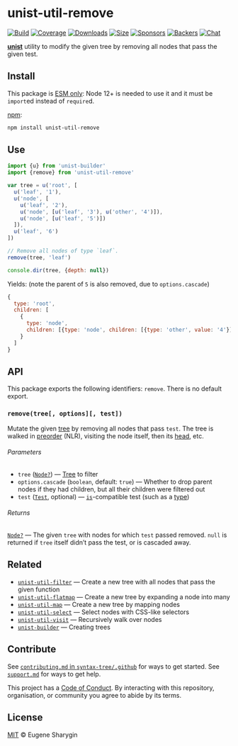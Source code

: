 # unist-util-remove

[![Build][build-badge]][build]
[![Coverage][coverage-badge]][coverage]
[![Downloads][downloads-badge]][downloads]
[![Size][size-badge]][size]
[![Sponsors][sponsors-badge]][collective]
[![Backers][backers-badge]][collective]
[![Chat][chat-badge]][chat]

[**unist**][unist] utility to modify the given tree by removing all nodes that
pass the given test.

## Install

This package is [ESM only](https://gist.github.com/sindresorhus/a39789f98801d908bbc7ff3ecc99d99c):
Node 12+ is needed to use it and it must be `import`ed instead of `require`d.

[npm][]:

```sh
npm install unist-util-remove
```

## Use

```js
import {u} from 'unist-builder'
import {remove} from 'unist-util-remove'

var tree = u('root', [
  u('leaf', '1'),
  u('node', [
    u('leaf', '2'),
    u('node', [u('leaf', '3'), u('other', '4')]),
    u('node', [u('leaf', '5')])
  ]),
  u('leaf', '6')
])

// Remove all nodes of type `leaf`.
remove(tree, 'leaf')

console.dir(tree, {depth: null})
```

Yields: (note the parent of `5` is also removed, due to `options.cascade`)

```js
{
  type: 'root',
  children: [
    {
      type: 'node',
      children: [{type: 'node', children: [{type: 'other', value: '4'}]}]
    }
  ]
}
```

## API

This package exports the following identifiers: `remove`.
There is no default export.

### `remove(tree[, options][, test])`

Mutate the given [tree][] by removing all nodes that pass `test`.
The tree is walked in [preorder][] (NLR), visiting the node itself, then its
[head][], etc.

###### Parameters

*   `tree` ([`Node?`][node])
    — [Tree][] to filter
*   `options.cascade` (`boolean`, default: `true`)
    — Whether to drop parent nodes if they had children, but all their children
    were filtered out
*   `test` ([`Test`][is], optional) — [`is`][is]-compatible test (such as a
    [type][])

###### Returns

[`Node?`][node] — The given `tree` with nodes for which `test` passed removed.
`null` is returned if `tree` itself didn’t pass the test, or is cascaded away.

## Related

*   [`unist-util-filter`](https://github.com/syntax-tree/unist-util-filter)
    — Create a new tree with all nodes that pass the given function
*   [`unist-util-flatmap`](https://gitlab.com/staltz/unist-util-flatmap)
    — Create a new tree by expanding a node into many
*   [`unist-util-map`](https://github.com/syntax-tree/unist-util-map)
    — Create a new tree by mapping nodes
*   [`unist-util-select`](https://github.com/syntax-tree/unist-util-select)
    — Select nodes with CSS-like selectors
*   [`unist-util-visit`](https://github.com/syntax-tree/unist-util-visit)
    — Recursively walk over nodes
*   [`unist-builder`](https://github.com/syntax-tree/unist-builder)
    — Creating trees

## Contribute

See [`contributing.md` in `syntax-tree/.github`][contributing] for ways to get
started.
See [`support.md`][support] for ways to get help.

This project has a [Code of Conduct][coc].
By interacting with this repository, organisation, or community you agree to
abide by its terms.

## License

[MIT][license] © Eugene Sharygin

<!-- Definitions -->

[build-badge]: https://github.com/syntax-tree/unist-util-filter/workflows/main/badge.svg

[build]: https://github.com/syntax-tree/unist-util-filter/actions

[coverage-badge]: https://img.shields.io/codecov/c/github/syntax-tree/unist-util-filter.svg

[coverage]: https://codecov.io/github/syntax-tree/unist-util-filter

[downloads-badge]: https://img.shields.io/npm/dm/unist-util-filter.svg

[downloads]: https://www.npmjs.com/package/unist-util-filter

[size-badge]: https://img.shields.io/bundlephobia/minzip/unist-util-filter.svg

[size]: https://bundlephobia.com/result?p=unist-util-filter

[sponsors-badge]: https://opencollective.com/unified/sponsors/badge.svg

[backers-badge]: https://opencollective.com/unified/backers/badge.svg

[collective]: https://opencollective.com/unified

[chat-badge]: https://img.shields.io/badge/chat-discussions-success.svg

[chat]: https://github.com/syntax-tree/unist/discussions

[npm]: https://docs.npmjs.com/cli/install

[license]: license

[unist]: https://github.com/syntax-tree/unist

[node]: https://github.com/syntax-tree/unist#node

[tree]: https://github.com/syntax-tree/unist#tree

[preorder]: https://github.com/syntax-tree/unist#preorder

[head]: https://github.com/syntax-tree/unist#head

[type]: https://github.com/syntax-tree/unist#type

[is]: https://github.com/syntax-tree/unist-util-is

[contributing]: https://github.com/syntax-tree/.github/blob/HEAD/contributing.md

[support]: https://github.com/syntax-tree/.github/blob/HEAD/support.md

[coc]: https://github.com/syntax-tree/.github/blob/HEAD/code-of-conduct.md
